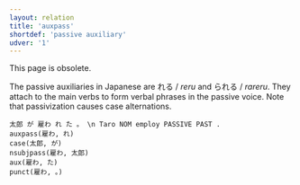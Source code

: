 ```yaml
---
layout: relation
title: 'auxpass'
shortdef: 'passive auxiliary'
udver: '1'
---
```


This page is obsolete.

The passive auxiliaries in Japanese are れる / *reru* and られる / *rareru*.
They attach to the main verbs to form verbal phrases in the passive voice.
Note that passivization causes case alternations.

~~~ sdparse
太郎 が 雇わ れ た 。 \n Taro NOM employ PASSIVE PAST .
auxpass(雇わ, れ)
case(太郎, が)
nsubjpass(雇わ, 太郎)
aux(雇わ, た)
punct(雇わ, 。)
~~~
